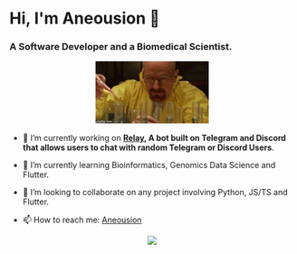 # Hi, I'm Aneousion 👋

### A Software Developer and a Biomedical Scientist.

<p align='center' ><img width="200" src="walter-white-cooking.gif" /></p>

- 🔭 I’m currently working on **[Relay](https://top.gg/bot/1064216747248455680?s=0dc89943404d5), A bot built on Telegram and Discord that allows users to chat with random Telegram or Discord Users**.

- 🌱 I’m currently learning Bioinformatics, Genomics Data Science and Flutter.
  
- 👯 I’m looking to collaborate on any project involving Python, JS/TS and Flutter.
  
- 📫 How to reach me: [Aneousion](https://x.com/aneousion)
<p align="center">
<img src="https://github-readme-stats.vercel.app/api/top-langs/?username=Aneousion&hide_progress=true&theme=transparent" width="60%"/>
</p>
